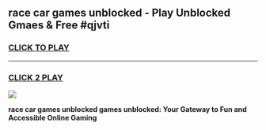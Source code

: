 
## race car games unblocked - Play Unblocked Gmaes & Free #qjvti
<h3>
<a href="https://news.freeplayer.one?title=race_car_games_unblocked&ref=24F">CLICK TO PLAY</a></h3>
<hr>

<h3>
<a href="https://news.freeplayer.one?title=race_car_games_unblocked&ref=24F">CLICK 2 PLAY</a>
  
</h3>

<a href="https://news.freeplayer.one?title=race_car_games_unblocked&ref=24F/"><img src="https://clearcache.store/games.png"></a>


**race car games unblocked games unblocked: Your Gateway to Fun and Accessible Online Gaming**
